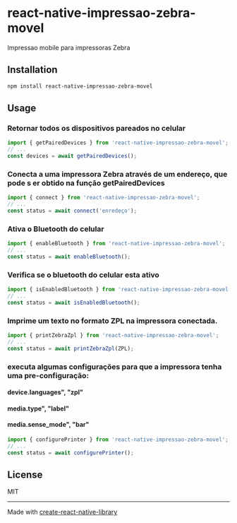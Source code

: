 # react-native-impressao-zebra-movel

Impressao mobile para impressoras Zebra

## Installation

```sh
npm install react-native-impressao-zebra-movel
```

## Usage

### Retornar todos os dispositivos pareados no celular

```js
import { getPairedDevices } from 'react-native-impressao-zebra-movel';
// ...
const devices = await getPairedDevices();
```

### Conecta a uma impressora Zebra através de um endereço, que pode s er obtido na função getPairedDevices

```js
import { connect } from 'react-native-impressao-zebra-movel';
// ...
const status = await connect('enredeço');

```


### Ativa o Bluetooth do celular

```js
import { enableBluetooth } from 'react-native-impressao-zebra-movel';
// ...
const status = await enableBluetooth();

```

### Verifica se o bluetooth do celular esta ativo

```js
import { isEnabledBluetooth } from 'react-native-impressao-zebra-movel';
// ...
const status = await isEnabledBluetooth();

```


### Imprime um texto no formato ZPL na impressora conectada.

```js
import { printZebraZpl } from 'react-native-impressao-zebra-movel';
// ...
const status = await printZebraZpl(ZPL);

```

### executa algumas configurações para que a impressora tenha uma pre-configuração: 
#### device.languages", "zpl"
#### media.type", "label"
#### media.sense_mode", "bar"

```js
import { configurePrinter } from 'react-native-impressao-zebra-movel';
// ...
const status = await configurePrinter();

```


## License

MIT

---

Made with [create-react-native-library](https://github.com/callstack/react-native-builder-bob)
